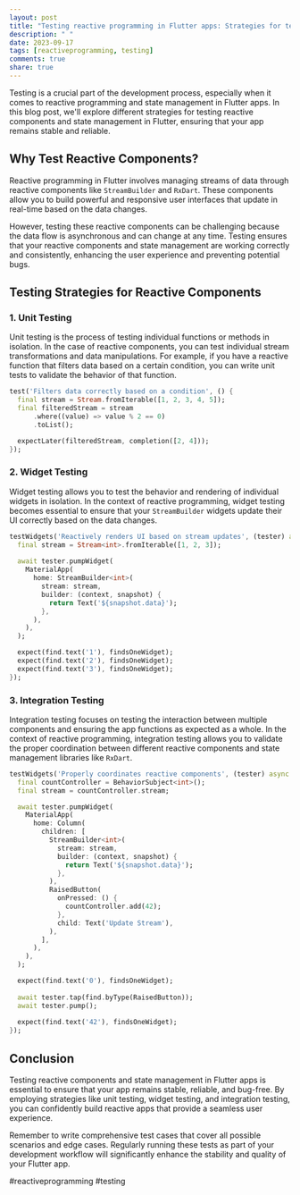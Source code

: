 ```yaml
---
layout: post
title: "Testing reactive programming in Flutter apps: Strategies for testing reactive components and state management in Flutter"
description: " "
date: 2023-09-17
tags: [reactiveprogramming, testing]
comments: true
share: true
---
```


Testing is a crucial part of the development process, especially when it comes to reactive programming and state management in Flutter apps. In this blog post, we'll explore different strategies for testing reactive components and state management in Flutter, ensuring that your app remains stable and reliable.

## Why Test Reactive Components?

Reactive programming in Flutter involves managing streams of data through reactive components like `StreamBuilder` and `RxDart`. These components allow you to build powerful and responsive user interfaces that update in real-time based on the data changes.

However, testing these reactive components can be challenging because the data flow is asynchronous and can change at any time. Testing ensures that your reactive components and state management are working correctly and consistently, enhancing the user experience and preventing potential bugs.

## Testing Strategies for Reactive Components

### 1. Unit Testing

Unit testing is the process of testing individual functions or methods in isolation. In the case of reactive components, you can test individual stream transformations and data manipulations. For example, if you have a reactive function that filters data based on a certain condition, you can write unit tests to validate the behavior of that function.

```dart
test('Filters data correctly based on a condition', () {
  final stream = Stream.fromIterable([1, 2, 3, 4, 5]);
  final filteredStream = stream
      .where((value) => value % 2 == 0)
      .toList();

  expectLater(filteredStream, completion([2, 4]));
});
```

### 2. Widget Testing

Widget testing allows you to test the behavior and rendering of individual widgets in isolation. In the context of reactive programming, widget testing becomes essential to ensure that your `StreamBuilder` widgets update their UI correctly based on the data changes.

```dart
testWidgets('Reactively renders UI based on stream updates', (tester) async {
  final stream = Stream<int>.fromIterable([1, 2, 3]);
  
  await tester.pumpWidget(
    MaterialApp(
      home: StreamBuilder<int>(
        stream: stream,
        builder: (context, snapshot) {
          return Text('${snapshot.data}');
        },
      ),
    ),
  );

  expect(find.text('1'), findsOneWidget);
  expect(find.text('2'), findsOneWidget);
  expect(find.text('3'), findsOneWidget);
});
```

### 3. Integration Testing

Integration testing focuses on testing the interaction between multiple components and ensuring the app functions as expected as a whole. In the context of reactive programming, integration testing allows you to validate the proper coordination between different reactive components and state management libraries like `RxDart`.

```dart
testWidgets('Properly coordinates reactive components', (tester) async {
  final countController = BehaviorSubject<int>();
  final stream = countController.stream;

  await tester.pumpWidget(
    MaterialApp(
      home: Column(
        children: [
          StreamBuilder<int>(
            stream: stream,
            builder: (context, snapshot) {
              return Text('${snapshot.data}');
            },
          ),
          RaisedButton(
            onPressed: () {
              countController.add(42);
            },
            child: Text('Update Stream'),
          ),
        ],
      ),
    ),
  );

  expect(find.text('0'), findsOneWidget);
  
  await tester.tap(find.byType(RaisedButton));
  await tester.pump();
  
  expect(find.text('42'), findsOneWidget);
});
```

## Conclusion

Testing reactive components and state management in Flutter apps is essential to ensure that your app remains stable, reliable, and bug-free. By employing strategies like unit testing, widget testing, and integration testing, you can confidently build reactive apps that provide a seamless user experience.

Remember to write comprehensive test cases that cover all possible scenarios and edge cases. Regularly running these tests as part of your development workflow will significantly enhance the stability and quality of your Flutter app.

#reactiveprogramming #testing